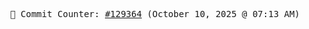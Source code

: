 <p align="center">
    <samp>
        📮 Commit Counter: <a href="https://github.com/Javascript-void0/Javascript-void0/commits/main">#129364</a> (October 10, 2025 @ 07:13 AM)
    </samp>
</p>